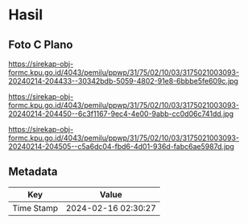 # Hasil

## Foto C Plano

https://sirekap-obj-formc.kpu.go.id/4043/pemilu/ppwp/31/75/02/10/03/3175021003093-20240214-204433--30342bdb-5059-4802-91e8-6bbbe5fe609c.jpg

https://sirekap-obj-formc.kpu.go.id/4043/pemilu/ppwp/31/75/02/10/03/3175021003093-20240214-204450--6c3f1167-9ec4-4e00-9abb-cc0d06c741dd.jpg

https://sirekap-obj-formc.kpu.go.id/4043/pemilu/ppwp/31/75/02/10/03/3175021003093-20240214-204505--c5a6dc04-fbd6-4d01-936d-fabc6ae5987d.jpg


## Metadata

| Key        | Value               |
| ---------- | ------------------- |
| Time Stamp | 2024-02-16 02:30:27 |



